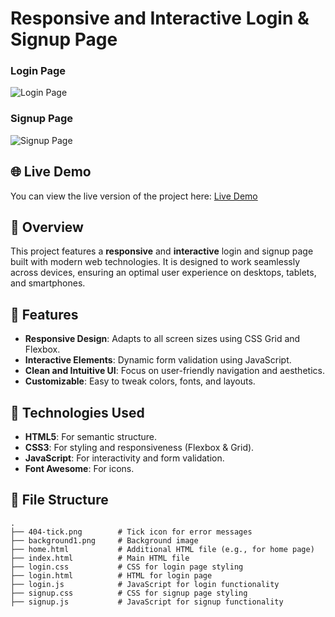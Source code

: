 # Responsive and Interactive Login & Signup Page

### Login Page
![Login Page](images/login-image.png)

### Signup Page
![Signup Page](images/signup-image.png)

## 🌐 Live Demo
You can view the live version of the project here: [Live Demo](https://signupandloginpages.vercel.app/)


## 🚀 Overview
This project features a **responsive** and **interactive** login and signup page built with modern web technologies. It is designed to work seamlessly across devices, ensuring an optimal user experience on desktops, tablets, and smartphones.

## 🌟 Features
- **Responsive Design**: Adapts to all screen sizes using CSS Grid and Flexbox.
- **Interactive Elements**: Dynamic form validation using JavaScript.
- **Clean and Intuitive UI**: Focus on user-friendly navigation and aesthetics.
- **Customizable**: Easy to tweak colors, fonts, and layouts.

## 🔧 Technologies Used
- **HTML5**: For semantic structure.
- **CSS3**: For styling and responsiveness (Flexbox & Grid).
- **JavaScript**: For interactivity and form validation.
- **Font Awesome**: For icons.

## 📂 File Structure
```plaintext
.
├── 404-tick.png        # Tick icon for error messages
├── background1.png     # Background image
├── home.html           # Additional HTML file (e.g., for home page)
├── index.html          # Main HTML file
├── login.css           # CSS for login page styling
├── login.html          # HTML for login page
├── login.js            # JavaScript for login functionality
├── signup.css          # CSS for signup page styling
├── signup.js           # JavaScript for signup functionality
